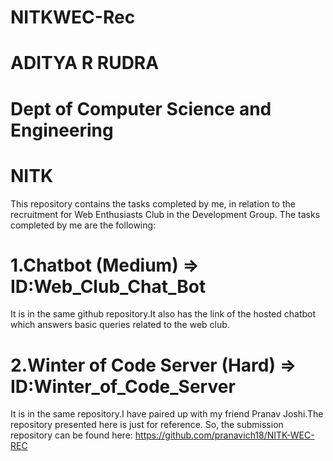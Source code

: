 # NITKWEC-Rec

# ADITYA R RUDRA
# Dept of Computer Science and Engineering
# NITK
 
 
This repository contains the tasks completed by me, in relation to the recruitment for Web Enthusiasts Club in the Development Group.
The tasks completed by me are the following:  

# 1.Chatbot (Medium) => ID:Web_Club_Chat_Bot
  It is in the same github repository.It also has the link of the hosted chatbot which answers basic queries related to the web club.

# 2.Winter of Code Server (Hard) => ID:Winter_of_Code_Server
  It is in the same repository.I have paired up with my friend Pranav Joshi.The repository presented here is just for reference.
  So, the submission repository can be found here: https://github.com/pranavich18/NITK-WEC-REC
